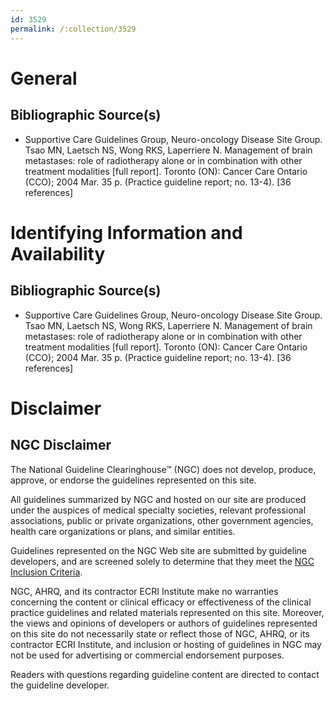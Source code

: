```yaml
---
id: 3529
permalink: /:collection/3529
---
```


# General

## Bibliographic Source(s)

- Supportive Care Guidelines Group, Neuro-oncology Disease Site Group. Tsao MN, Laetsch NS, Wong RKS, Laperriere N. Management of brain metastases: role of radiotherapy alone or in combination with other treatment modalities [full report]. Toronto (ON): Cancer Care Ontario (CCO); 2004 Mar. 35 p. (Practice guideline report; no. 13-4). [36 references]

# Identifying Information and Availability

## Bibliographic Source(s)

- Supportive Care Guidelines Group, Neuro-oncology Disease Site Group. Tsao MN, Laetsch NS, Wong RKS, Laperriere N. Management of brain metastases: role of radiotherapy alone or in combination with other treatment modalities [full report]. Toronto (ON): Cancer Care Ontario (CCO); 2004 Mar. 35 p. (Practice guideline report; no. 13-4). [36 references]

# Disclaimer

## NGC Disclaimer

The National Guideline Clearinghouse™ (NGC) does not develop, produce, approve, or endorse the guidelines represented on this site.

All guidelines summarized by NGC and hosted on our site are produced under the auspices of medical specialty societies, relevant professional associations, public or private organizations, other government agencies, health care organizations or plans, and similar entities.

Guidelines represented on the NGC Web site are submitted by guideline developers, and are screened solely to determine that they meet the [NGC Inclusion Criteria](/help-and-about/summaries/inclusion-criteria).

NGC, AHRQ, and its contractor ECRI Institute make no warranties concerning the content or clinical efficacy or effectiveness of the clinical practice guidelines and related materials represented on this site. Moreover, the views and opinions of developers or authors of guidelines represented on this site do not necessarily state or reflect those of NGC, AHRQ, or its contractor ECRI Institute, and inclusion or hosting of guidelines in NGC may not be used for advertising or commercial endorsement purposes.

Readers with questions regarding guideline content are directed to contact the guideline developer.

